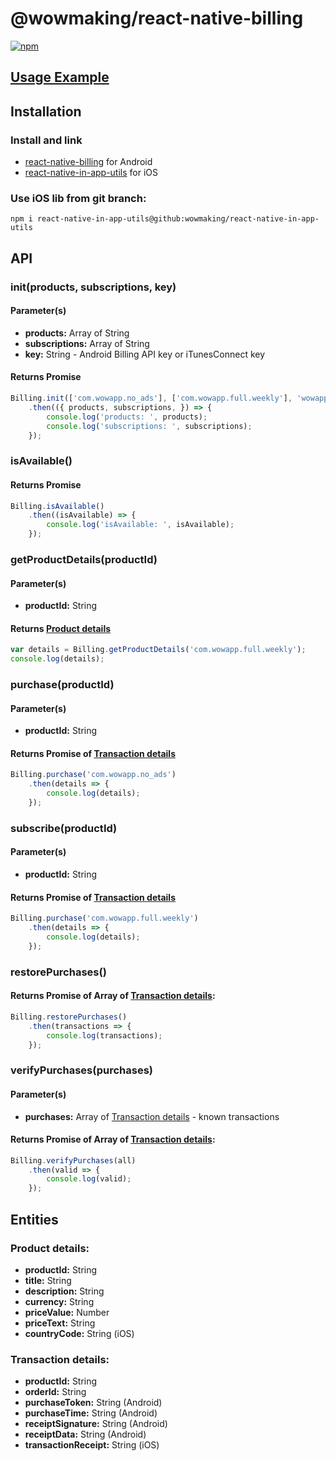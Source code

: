 # @wowmaking/react-native-billing

[![npm](https://img.shields.io/npm/v/@wowmaking/react-native-billing.svg)](https://npmjs.com/package/@wowmaking/react-native-billing)


## [Usage Example](https://gist.github.com/kurtsergey/ccb51f437787f13448d3c9651e9fabbd)

## Installation

### Install and link
* [react-native-billing](https://npmjs.com/package/react-native-billing) for Android
* [react-native-in-app-utils](https://npmjs.com/package/react-native-in-app-utils) for iOS 

### **Use iOS lib from git branch**:

`npm i react-native-in-app-utils@github:wowmaking/react-native-in-app-utils`


## API

### init(products, subscriptions, key)

#### Parameter(s)

* **products:** Array of String
* **subscriptions:** Array of String
* **key:** String - Android Billing API key or iTunesConnect key

#### Returns Promise

```javascript
Billing.init(['com.wowapp.no_ads'], ['com.wowapp.full.weekly'], 'wowappkey')
    .then(({ products, subscriptions, }) => {
        console.log('products: ', products);
        console.log('subscriptions: ', subscriptions);
    });
```

### isAvailable()

#### Returns Promise

```javascript
Billing.isAvailable()
    .then((isAvailable) => {
        console.log('isAvailable: ', isAvailable);
    });
```

### getProductDetails(productId)

#### Parameter(s)

* **productId:** String

#### Returns [Product details](#product-details)

```javascript
var details = Billing.getProductDetails('com.wowapp.full.weekly');
console.log(details);
```

### purchase(productId)

#### Parameter(s)

* **productId:** String

#### Returns Promise of [Transaction details](#transaction-details)

```javascript
Billing.purchase('com.wowapp.no_ads')
    .then(details => {
        console.log(details);
    });
```

### subscribe(productId)

#### Parameter(s)

* **productId:** String

#### Returns Promise of [Transaction details](#transaction-details)

```javascript
Billing.purchase('com.wowapp.full.weekly')
    .then(details => {
        console.log(details);
    });
```

### restorePurchases()

#### Returns Promise of Array of [Transaction details](#transaction-details):
 
```javascript
Billing.restorePurchases()
    .then(transactions => {
        console.log(transactions);
    });
```

### verifyPurchases(purchases)

#### Parameter(s)

* **purchases:** Array of [Transaction details](#transaction-details) - known transactions

#### Returns Promise of Array of [Transaction details](#transaction-details):
 
```javascript
Billing.verifyPurchases(all)
    .then(valid => {
        console.log(valid);
    });
```

## Entities

### Product details:
  * **productId:** String
  * **title:** String
  * **description:** String
  * **currency:** String
  * **priceValue:** Number
  * **priceText:** String
  * **countryCode:** String (iOS)

### Transaction details:
  * **productId:** String
  * **orderId:** String
  * **purchaseToken:** String (Android)
  * **purchaseTime:** String (Android)
  * **receiptSignature:** String (Android)
  * **receiptData:** String (Android)
  * **transactionReceipt:** String (iOS)
